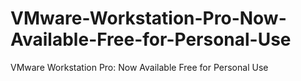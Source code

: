 # VMware-Workstation-Pro-Now-Available-Free-for-Personal-Use
VMware Workstation Pro: Now Available Free for Personal Use
